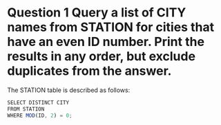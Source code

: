 # Question 1 Query a list of CITY names from STATION for cities that have an even ID number. Print the results in any order, but exclude duplicates from the answer.
The STATION table is described as follows:

```jsx
SELECT DISTINCT CITY
FROM STATION
WHERE MOD(ID, 2) = 0;

```
